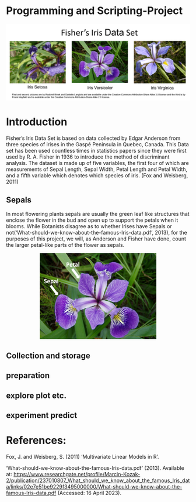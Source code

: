# Programming and Scripting-Project

![](https://github.com/decvfox/pands-project/blob/main/Banner.png)

# Introduction
Fisher’s Iris Data Set is based on data collected by Edgar Anderson from three species of irises in the Gaspé Peninsula in Quebec, Canada. This Data set has been used countless times in statistics papers since they were first used by R. A. Fisher in 1936 to introduce the method of discriminant analysis. The dataset is made up of five variables, the first four of which are measurements of Sepal Length, Sepal Width, Petal Length and Petal Width, and a fifth variable which denotes which species of iris. (Fox and Weisberg, 2011) 
## Sepals
In most flowering plants sepals are usually the green leaf like structures that enclose the flower in the bud and open up to support the petals when it blooms. While Botanists disagree as to whether Irises have Sepals or not(‘What-should-we-know-about-the-famous-Iris-data.pdf’, 2013), for the purposes of this project, we will, as Anderson and Fisher have done, count the larger petal-like parts of the flower as sepals.


<p align="center">
<img src="https://github.com/decvfox/pands-project/blob/main/Sepal-Petal.png" width="320" height="235">
</p>

## Collection and storage



## preparation



## explore plot etc.



## experiment predict

# References:

Fox, J. and Weisberg, S. (2011) ‘Multivariate Linear Models in R’.

‘What-should-we-know-about-the-famous-Iris-data.pdf’ (2013). Available at: https://www.researchgate.net/profile/Marcin-Kozak-2/publication/237010807_What_should_we_know_about_the_famous_Iris_data/links/02e7e51be9229f3495000000/What-should-we-know-about-the-famous-Iris-data.pdf (Accessed: 16 April 2023).

